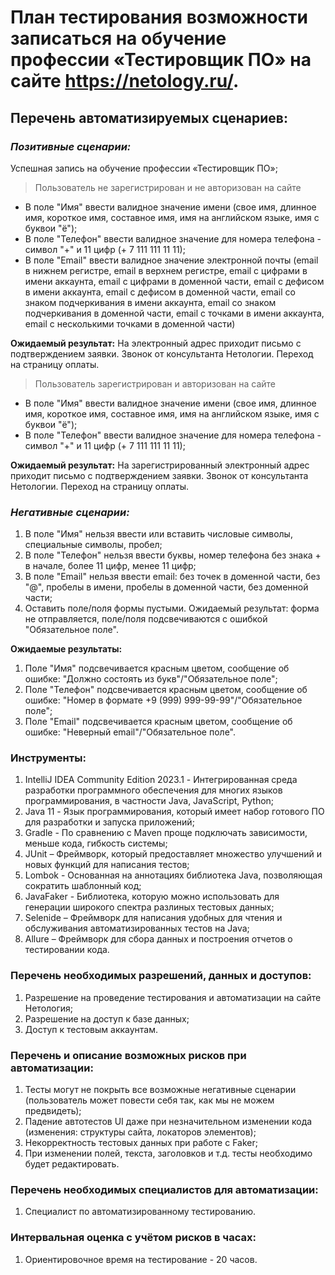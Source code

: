 # **План тестирования возможности записаться на обучение профессии «Тестировщик ПО» на сайте https://netology.ru/.**

## **Перечень автоматизируемых сценариев:**

### **_Позитивные сценарии:_**

Успешная запись на обучение профессии «Тестировщик ПО»;

> Пользователь не зарегистрирован и не авторизован на сайте

- В поле "Имя" ввести валидное значение имени (свое имя, длинное имя, короткое имя, составное имя, имя на английском языке, имя с буквои "ё");
- В поле "Телефон" ввести валидное значение для номера телефона - символ "+" и 11 цифр (+ 7 111 111 11 11);
- В поле "Email" ввести валидное значение электронной почты (email в нижнем регистре, email в верхнем регистре, email с цифрами в имени аккаунта, email с цифрами в доменной части, email с дефисом в имени аккаунта, email с дефисом в доменной части, email со знаком подчеркивания в имени аккаунта, email со знаком подчеркивания в доменной части, email с точками в имени аккаунта, email с несколькими точками в доменной части)

**Ожидаемый результат:** На электронный адрес приходит письмо с подтверждением заявки. Звонок от консультанта Нетологии. Переход на страницу оплаты.

> Пользователь зарегистрирован и авторизован на сайте

- В поле "Имя" ввести валидное значение имени (свое имя, длинное имя, короткое имя, составное имя, имя на английском языке, имя с буквои "ё");
- В поле "Телефон" ввести валидное значение для номера телефона - символ "+" и 11 цифр (+ 7 111 111 11 11);

**Ожидаемый результат:** На зарегистрированный электронный адрес приходит письмо с подтверждением заявки. Звонок от консультанта Нетологии. Переход на страницу оплаты.

### **_Негативные сценарии:_**

1. В поле "Имя" нельзя ввести или вставить числовые символы, специальные символы, пробел;
2. В поле "Телефон" нельзя ввести буквы, номер телефона без знака + в начале, более 11 цифр, менее 11 цифр;
3. В поле "Email" нельзя ввести email: без точек в доменной части, без "@", пробелы в имени, пробелы в доменной части, без доменной части;
4. Оставить поле/поля формы пустыми. Ожидаемый результат: форма не отправляется, поле/поля подсвечиваются с ошибкой "Обязательное поле".

**Ожидаемые результаты:**

1. Поле "Имя" подсвечивается красным цветом, сообщение об ошибке: "Должно состоять из букв"/"Обязательное поле";
2. Поле "Телефон" подсвечивается красным цветом, сообщение об ошибке: "Номер в формате +9 (999) 999-99-99"/"Обязательное поле";
3. Поле "Email" подсвечивается красным цветом, сообщение об ошибке: "Неверный email"/"Обязательное поле".

### **Инструменты:**

1. IntelliJ IDEA Community Edition 2023.1 - Интегрированная среда разработки программного обеспечения для многих языков программирования, в частности Java, JavaScript, Python;
2. Java 11 - Язык программирования, который имеет набор готового ПО для разработки и запуска приложений;
3. Gradle - По сравнению с Maven проще подключать зависимости, меньше кода, гибкость системы;
4. JUnit – Фреймворк, который предоставляет множество улучшений и новых функций для написания тестов;
5. Lombok - Основанная на аннотациях библиотека Java, позволяющая сократить шаблонный код;
6. JavaFaker - Библиотека, которую можно использовать для генерации широкого спектра разлиных тестовых данных;
7. Selenide – Фреймворк для написания удобных для чтения и обслуживания автоматизированных тестов на Java;
8. Allure – Фреймворк для сбора данных и построения отчетов о тестировании кода.

### **Перечень необходимых разрешений, данных и доступов:**

1. Разрешение на проведение тестирования и автоматизации на сайте Нетология;
2. Разрешение на доступ к базе данных;
3. Доступ к тестовым аккаунтам.

### **Перечень и описание возможных рисков при автоматизации:**

1. Тесты могут не покрыть все возможные негативные сценарии (пользователь может повести себя так, как мы не можем предвидеть);
2. Падение автотестов UI даже при незначительном изменении кода (изменения: структуры сайта, локаторов элементов);
3. Некорректность тестовых данных при работе с Faker;
4. При изменении полей, текста, заголовков и т.д. тесты необходимо будет редактировать.

### **Перечень необходимых специалистов для автоматизации:**

1. Специалист по автоматизированному тестированию.

### **Интервальная оценка с учётом рисков в часах:**

1. Ориентировочное время на тестирование - 20 часов.
